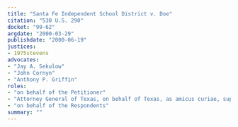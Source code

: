 ```yaml
---
title: "Santa Fe Independent School District v. Doe"
citation: "530 U.S. 290"
docket: "99-62"
argdate: "2000-03-29"
publishdate: "2000-06-19"
justices:
- 1975stevens
advocates:
- "Jay A. Sekulow"
- "John Cornyn"
- "Anthony P. Griffin"
roles:
- "on behalf of the Petitioner"
- "Attorney General of Texas, on behalf of Texas, as amicus curiae, supporting the Petitioner"
- "on behalf of the Respondents"
summary: ""
---
```



